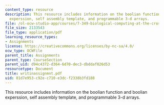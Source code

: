 ```yaml
---
content_type: resource
description: This resource includes information on the boolian function and boolian
  experssion, self assembly template, and programmable 3-d arrays.
file: /ol-ocw-studio-app/courses/7-349-biological-computing-at-the-crossroads-of-engineering-and-science-spring-2005/81d7e953c92ec710e3dcf2338b3fd188_writinassignmnt.pdf
file_size: 2133543
file_type: application/pdf
learning_resource_types:
- Assignments
license: https://creativecommons.org/licenses/by-nc-sa/4.0/
ocw_type: OCWFile
parent_title: Assignments
parent_type: CourseSection
parent_uid: d94c4372-d364-6d70-dec3-dbddaf026d53
resourcetype: Document
title: writinassignmnt.pdf
uid: 81d7e953-c92e-c710-e3dc-f2338b3fd188
---
```

This resource includes information on the boolian function and boolian experssion, self assembly template, and programmable 3-d arrays.